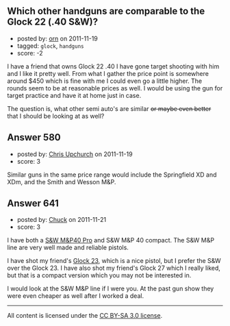 ## Which other handguns are comparable to the Glock 22 (.40 S&W)?

- posted by: [orn](https://stackexchange.com/users/-1/259-orn) on 2011-11-19
- tagged: `glock`, `handguns`
- score: -2

<p>I have a friend that owns Glock 22 .40 I have gone target shooting with him and I like it pretty well.  From what I gather the price point is somewhere around $450 which is fine with me I could even go a little higher.  The rounds seem to be at reasonable prices as well.  I would be using the gun for target practice and have it at home just in case.  </p>

<p>The question is, what other semi auto's are similar <del>or maybe even better</del> that I should be looking at as well?</p>



## Answer 580

- posted by: [Chris Upchurch](https://stackexchange.com/users/-1/79-chris-upchurch) on 2011-11-19
- score: 3

<p>Similar guns in the same price range would include the Springfield XD and XDm, and the Smith and Wesson M&amp;P.</p>



## Answer 641

- posted by: [Chuck](https://stackexchange.com/users/-1/265-chuck) on 2011-11-21
- score: 3

<p>I have both a <a href="http://en.wikipedia.org/wiki/Smith_&amp;_Wesson_M&amp;P" rel="nofollow">S&amp;W M&amp;P40 Pro</a> and S&amp;W M&amp;P 40 compact.  The S&amp;W M&amp;P line are very well made and reliable pistols.  </p>

<p>I have shot my friend's <a href="http://en.wikipedia.org/wiki/Glock_23" rel="nofollow">Glock 23</a>, which is a nice pistol, but I prefer the S&amp;W over the Glock 23.
I have also shot my friend's Glock 27 which I really liked, but that is a compact version which you may not be interested in.</p>

<p>I would look at the S&amp;W M&amp;P line if I were you.  At the past gun show they were even cheaper as well after I worked a deal.</p>




---

All content is licensed under the [CC BY-SA 3.0 license](https://creativecommons.org/licenses/by-sa/3.0/).

